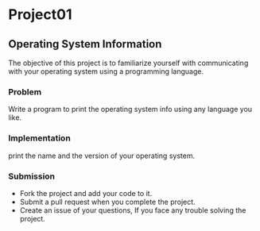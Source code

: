 # Project01
## Operating System Information
The objective of this project is to familiarize yourself with communicating with your operating system using a programming language.

### Problem
Write a program to print the operating system info using any language you like.

### Implementation
print the name and the version of your operating system.

### Submission 
- Fork the project and add your code to it.
- Submit a pull request when you complete the project.
- Create an issue of your questions, If you face any trouble solving the project.


